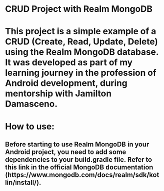 <h1> CRUD Project with Realm MongoDB <h1/>
<p>This project is a simple example of a CRUD (Create, Read, Update, Delete) using the Realm MongoDB database. It was developed as part of my learning journey in the profession of Android development, during mentorship with Jamilton Damasceno.</p>

<h1>How to use:</h1>

<h2>Before starting to use Realm MongoDB in your Android project, you need to add some dependencies to your build.gradle file.
Refer to this link in the official MongoDB documentation (https://www.mongodb.com/docs/realm/sdk/kotlin/install/).</h2>


